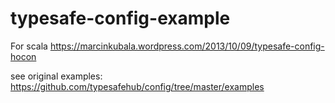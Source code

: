 # typesafe-config-example

For scala
https://marcinkubala.wordpress.com/2013/10/09/typesafe-config-hocon

see original examples:
https://github.com/typesafehub/config/tree/master/examples